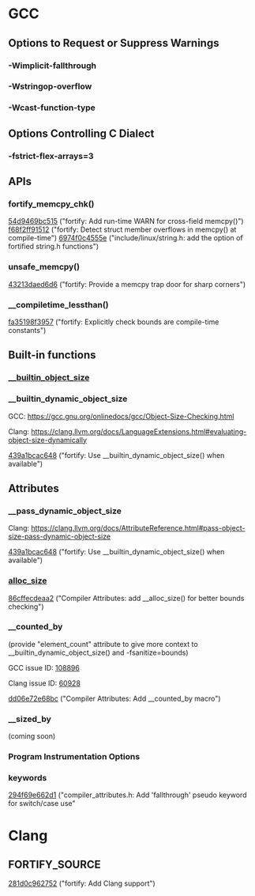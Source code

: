 # GCC
  ## Options to Request or Suppress Warnings
  ### -Wimplicit-fallthrough
  ### -Wstringop-overflow
  ### -Wcast-function-type

  ## Options Controlling C Dialect
  ### -fstrict-flex-arrays=3  

  ## APIs

  ### fortify_memcpy_chk()

  [54d9469bc515](https://git.kernel.org/linus/54d9469bc515) ("fortify: Add run-time WARN for cross-field memcpy()")
  [f68f2ff91512](https://git.kernel.org/linus/f68f2ff91512) ("fortify: Detect struct member overflows in memcpy() at compile-time")
  [6974f0c4555e](https://git.kernel.org/linus/6974f0c4555e) ("include/linux/string.h: add the option of fortified string.h functions")
  
  ### unsafe_memcpy()
  
  [43213daed6d6](https://git.kernel.org/linus/43213daed6d6) ("fortify: Provide a memcpy trap door for sharp corners")

  ### __compiletime_lessthan()

  [fa35198f3957](https://git.kernel.org/linus/fa35198f3957) ("fortify: Explicitly check bounds are compile-time constants")
  
  ## Built-in functions
  ### [__builtin_object_size](https://gcc.gnu.org/onlinedocs/gcc/Object-Size-Checking.html)
  

  ### __builtin_dynamic_object_size
  GCC: https://gcc.gnu.org/onlinedocs/gcc/Object-Size-Checking.html
  
  Clang: https://clang.llvm.org/docs/LanguageExtensions.html#evaluating-object-size-dynamically

  [439a1bcac648](https://git.kernel.org/linus/439a1bcac648) ("fortify: Use __builtin_dynamic_object_size() when available")
      

  ## Attributes

  ### __pass_dynamic_object_size
  Clang: https://clang.llvm.org/docs/AttributeReference.html#pass-object-size-pass-dynamic-object-size

  [439a1bcac648](https://git.kernel.org/linus/439a1bcac648) ("fortify: Use __builtin_dynamic_object_size() when available")
  

  ### [__alloc_size__](https://gcc.gnu.org/onlinedocs/gcc/Common-Function-Attributes.html#index-alloc_005fsize-function-attribute)
  [86cffecdeaa2](https://git.kernel.org/linus/86cffecdeaa2) ("Compiler Attributes: add __alloc_size() for better bounds checking")

  ### __counted_by
  (provide "element_count" attribute to give more context to __builtin_dynamic_object_size() and -fsanitize=bounds)
  
  GCC issue ID: [108896](https://gcc.gnu.org/bugzilla/show_bug.cgi?id=108896)
  
  Clang issue ID: [60928](https://github.com/llvm/llvm-project/issues/60928) 

  [dd06e72e68bc](https://git.kernel.org/linus/dd06e72e68bc) ("Compiler Attributes: Add __counted_by macro")

  ### __sized_by
  (coming soon)

  ### Program Instrumentation Options

  ### keywords

  [294f69e662d1](https://git.kernel.org/linus/294f69e662d1) ("compiler_attributes.h: Add 'fallthrough' pseudo keyword for switch/case use"

# Clang

## FORTIFY_SOURCE
[281d0c962752](https://git.kernel.org/linus/281d0c962752) ("fortify: Add Clang support")




